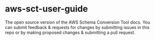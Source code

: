 # aws-sct-user-guide
The open source version of the AWS Schema Conversion Tool docs. You can submit feedback &amp; requests for changes by submitting issues in this repo or by making proposed changes &amp; submitting a pull request.
